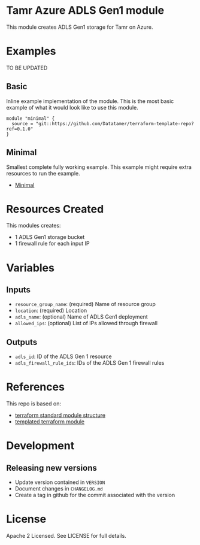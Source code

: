 # Tamr Azure ADLS Gen1 module

This module creates ADLS Gen1 storage for Tamr on Azure.

# Examples
TO BE UPDATED
## Basic
Inline example implementation of the module.  This is the most basic example of what it would look like to use this module.
```
module "minimal" {
  source = "git::https://github.com/Datatamer/terraform-template-repo?ref=0.1.0"
}
```
## Minimal
Smallest complete fully working example. This example might require extra resources to run the example.
- [Minimal](https://github.com/Datatamer/terraform-template-repo/tree/master/examples/minimal)

# Resources Created
This modules creates:
* 1 ADLS Gen1 storage bucket
* 1 firewall rule for each input IP

# Variables 
## Inputs
* `resource_group_name`: (required) Name of resource group
* `location`: (required) Location
* `adls_name`: (optional) Name of ADLS Gen1 deployment
* `allowed_ips`: (optional) List of IPs allowed through firewall

## Outputs
* `adls_id`: ID of the ADLS Gen 1 resource
* `adls_firewall_rule_ids`: IDs of the ADLS Gen 1 firewall rules

# References
This repo is based on:
* [terraform standard module structure](https://www.terraform.io/docs/modules/index.html#standard-module-structure)
* [templated terraform module](https://github.com/tmknom/template-terraform-module)

# Development
## Releasing new versions
* Update version contained in `VERSION`
* Document changes in `CHANGELOG.md`
* Create a tag in github for the commit associated with the version

# License
Apache 2 Licensed. See LICENSE for full details.
